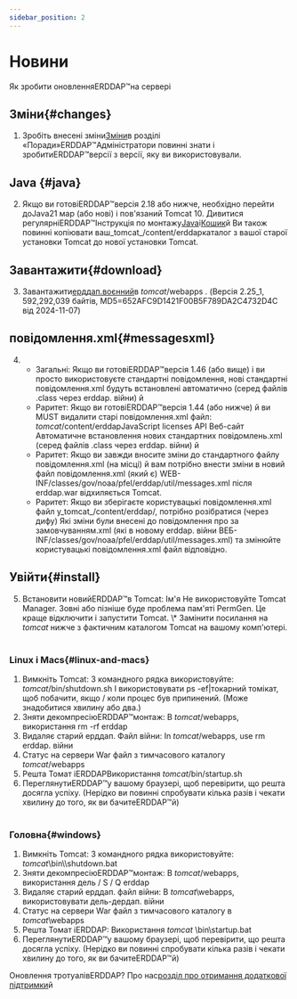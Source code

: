 ```yaml
---
sidebar_position: 2
---
```

# Новини
Як зробити оновленняERDDAP™на сервері

## Зміни{#changes} 
1. Зробіть внесені зміни[Зміни](/changes)в розділі «Поради»ERDDAP™Адміністратори повинні знати і зробитиERDDAP™версії з версії, яку ви використовували.
     
## Java {#java} 
2. Якщо ви готовіERDDAP™версія 2.18 або нижче, необхідно перейти доJava21 мар (або нові) і пов'язаний Tomcat 10. Дивитися регулярніERDDAP™Інструкція по монтажу[Java](/docs/server-admin/deploy-install#java)і[Кошик](/docs/server-admin/deploy-install#tomcat)й Ви також повинні копіювати ваш_tomcat_/content/erddapкаталог з вашої старої установки Tomcat до нової установки Tomcat.

## Завантажити{#download} 
3. Завантажити[ерддап.воєнний](https://github.com/ERDDAP/erddap/releases/download/v2.25.1/erddap.war)в _tomcat_/webapps .
     (Версія 2.25_1, 592,292,039 байтів, MD5=652AFC9D1421F00B5F789DA2C4732D4C від 2024-11-07) 
     
## повідомлення.xml{#messagesxml} 
4. 
    * Загальні: Якщо ви готовіERDDAP™версія 1.46 (або вище) і ви просто використовуєте стандартні повідомлення, нові стандартні повідомлення.xml будуть встановлені автоматично (серед файлів .class через erddap. війни) й
         
    * Раритет: Якщо ви готовіERDDAP™версія 1.44 (або нижче) й
ви MUST видалити старі повідомлення.xml файл:
        _tomcat_/content/erddapJavaScript licenses API Веб-сайт
Автоматичне встановлення нових стандартних повідомлень.xml (серед файлів .class через erddap. війни) й
         
    * Раритет: Якщо ви завжди вносите зміни до стандартного файлу повідомлення.xml (на місці) й
вам потрібно внести зміни в новий файл повідомлення.xml (який є)
WEB-INF/classes/gov/noaa/pfel/erddap/util/messages.xml після erddap.war відхиляється Tomcat.
         
    * Раритет: Якщо ви зберігаєте користувацькі повідомлення.xml файл у_tomcat_/content/erddap/,
потрібно розібратися (через дифу) Які зміни були внесені до повідомлення про за замовчуванням.xml (які в новому erddap. війни
ВЕБ-INF/classes/gov/noaa/pfel/erddap/util/messages.xml) та змінюйте користувацькі повідомлення.xml файл відповідно.
         
## Увійти{#install} 
5. Встановити новийERDDAP™в Tomcat:
Ім'я Не використовуйте Tomcat Manager. Зовні або пізніше буде проблема пам'яті PermGen. Це краще відключити і запустити Tomcat.
\\* Замінити посилання на _tomcat_ нижче з фактичним каталогом Tomcat на вашому комп'ютері.
     
### Linux і Macs{#linux-and-macs} 
1. Вимкніть Tomcat: З командного рядка використовуйте: _tomcat_/bin/shutdown.sh
І використовувати ps -ef|токарний томікат, щоб побачити, якщо / коли процес був припинений. (Може знадобитися хвилину або два.) 
2. Зняти декомпресіюERDDAP™монтаж: В _tomcat_/webapps, використання
rm -rf erddap
3. Видаляє старий ерддап. Файл війни: In _tomcat_/webapps, use rm erddap. війни
4. Статус на сервери War файл з тимчасового каталогу _tomcat_/webapps
5. Решта Томат іERDDAPВикористання _tomcat_/bin/startup.sh
6. ПереглянутиERDDAP™у вашому браузері, щоб перевірити, що решта досягла успіху.
     (Нерідко ви повинні спробувати кілька разів і чекати хвилину до того, як ви бачитеERDDAP™й)   
             
### Головна{#windows} 
1. Вимкніть Tomcat: З командного рядка використовуйте: _tomcat_\bin\\\\shutdown.bat
2. Зняти декомпресіюERDDAP™монтаж: В _tomcat_/webapps, використання
дель / S / Q erddap
3. Видаляє старий ерддап. файл війни: В _tomcat_\\webapps, використовувати дель-дердап. війни
4. Статус на сервери War файл з тимчасового каталогу в _tomcat_\\webapps
5. Решта Томат іERDDAP: Використання _tomcat_ \\bin\\startup.bat
6. ПереглянутиERDDAP™у вашому браузері, щоб перевірити, що решта досягла успіху.
     (Нерідко ви повинні спробувати кілька разів і чекати хвилину до того, як ви бачитеERDDAP™й) 

Оновлення тротуалівERDDAP? Про нас[розділ про отримання додаткової підтримки](/docs/intro#support)й

